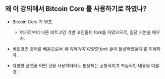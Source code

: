 ## 왜 이 강의에서 Bitcoin Core 를 사용하기로 하였나?

- Bitcoin Core 가 원조.
  - 여기로부터 다른 비트코인 기반 코인들이 fork를 하였으므로, 일단 기본을 배우자.

- 비트코인 코어를 배움으로써 *왜 여러가지 다양한 fork 들이 발생하였을까* 를 이해하자.
- 다양한 플랫폼 어떤 것을 사용하더라도 통용되는 공통적이고 핵심적인 내용을 다룰 것.
